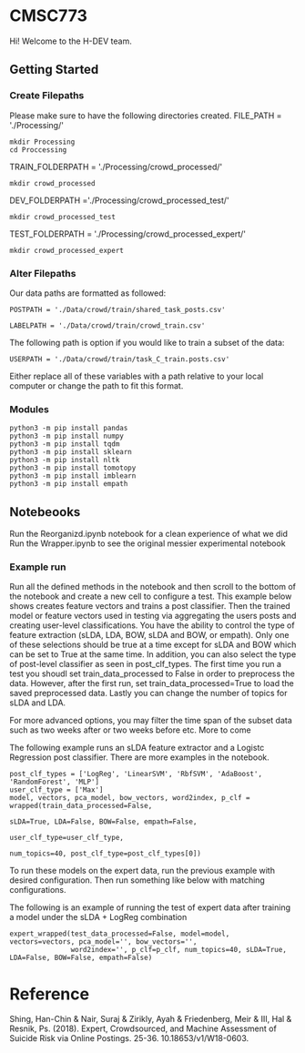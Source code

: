 # CMSC773
Hi! Welcome to the H-DEV team. 

## Getting Started
### Create Filepaths
Please make sure to have the following directories created.
FILE_PATH = './Processing/'
```
mkdir Processing
cd Proccessing
```

TRAIN_FOLDERPATH = './Processing/crowd_processed/'
```
mkdir crowd_processed
```

DEV_FOLDERPATH ='./Processing/crowd_processed_test/'
```
mkdir crowd_processed_test
```

TEST_FOLDERPATH = './Processing/crowd_processed_expert/'
```
mkdir crowd_processed_expert
```

### Alter Filepaths
Our data paths are formatted as followed:

```
POSTPATH = './Data/crowd/train/shared_task_posts.csv'

LABELPATH = './Data/crowd/train/crowd_train.csv'
```

The following path is option if you would like to train a subset of the data:

```
USERPATH = './Data/crowd/train/task_C_train.posts.csv'

```
Either replace all of these variables with a path relative to your local computer or change the path to fit this format. 

### Modules
```
python3 -m pip install pandas
python3 -m pip install numpy
python3 -m pip install tqdm
python3 -m pip install sklearn
python3 -m pip install nltk
python3 -m pip install tomotopy
python3 -m pip install imblearn
python3 -m pip install empath
```

## Notebeooks
Run the Reorganizd.ipynb notebook for a clean experience of what we did
Run the Wrapper.ipynb to see the original messier experimental notebook


### Example run
Run all the defined methods in the notebook and then scroll to the bottom of the notebook and create a new cell to configure a test. This example below shows creates feature vectors and trains a post classifier. Then the trained model or feature vectors used in testing via aggregating the users posts and creating user-level classifications. You have the ability to control the type of feature extraction (sLDA, LDA, BOW, sLDA and BOW, or empath). Only one of these selections should be true at a time except for sLDA and BOW which can be set to True at the same time. In addition, you can also select the type of post-level classifier as seen in post_clf_types. The first time you run a test you shoudl set train_data_processed to False in order to preprocess the data. However, after the first run, set train_data_processed=True to load the saved preprocessed data. Lastly you can change the number of topics for sLDA and LDA. 

For more advanced options, you may filter the time span of the subset data such as two weeks after or two weeks before etc. More to come

The following example runs an sLDA feature extractor and a Logistc Regression post classifier. There are more examples in the notebook. 
```
post_clf_types = ['LogReg', 'LinearSVM', 'RbfSVM', 'AdaBoost', 'RandomForest', 'MLP']
user_clf_type = ['Max']
model, vectors, pca_model, bow_vectors, word2index, p_clf = wrapped(train_data_processed=False, 
                                                                    sLDA=True, LDA=False, BOW=False, empath=False,
                                                                    user_clf_type=user_clf_type, 
                                                                    num_topics=40, post_clf_type=post_clf_types[0])
```

To run these models on the expert data, run the previous example with desired configuration. Then run something like below with matching configurations.

The following is an example of running the test of expert data after training a model under the sLDA + LogReg combination

```
expert_wrapped(test_data_processed=False, model=model, vectors=vectors, pca_model='', bow_vectors='',
               word2index='', p_clf=p_clf, num_topics=40, sLDA=True, LDA=False, BOW=False, empath=False)
```


# Reference
Shing, Han-Chin & Nair, Suraj & Zirikly, Ayah & Friedenberg, Meir & III, Hal & Resnik, Ps. (2018). Expert, Crowdsourced, and Machine Assessment of Suicide Risk via Online Postings. 25-36. 10.18653/v1/W18-0603. 
